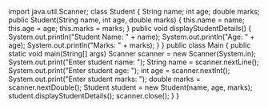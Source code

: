 import java.util.Scanner;
class Student {
    String name;
    int age;
    double marks;
    public Student(String name, int age, double marks) {
        this.name = name;
        this.age = age;
        this.marks = marks;
    }
    public void displayStudentDetails() {
        System.out.println("Student Name: " + name);
        System.out.println("Age: " + age);
        System.out.println("Marks: " + marks);
    }
}
public class Main {
    public static void main(String[] args)
        Scanner scanner = new Scanner(System.in);
        System.out.print("Enter student name: ");
        String name = scanner.nextLine();
        System.out.print("Enter student age: ");
        int age = scanner.nextInt();
        System.out.print("Enter student marks: ");
        double marks = scanner.nextDouble();
        Student student = new Student(name, age, marks);
        student.displayStudentDetails();
        scanner.close();
    }
}
